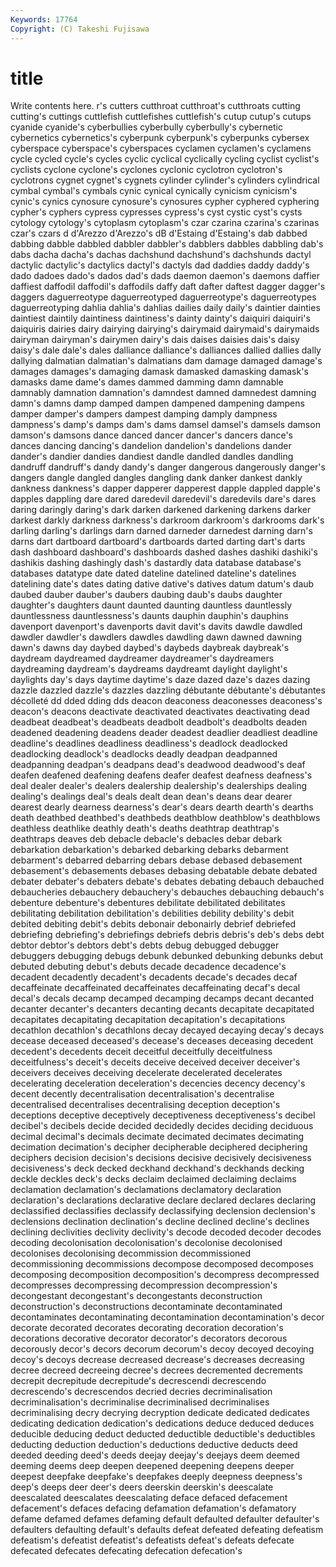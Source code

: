 ```yaml
---
Keywords: 17764 
Copyright: (C) Takeshi Fujisawa
---
```


# title

Write contents here.
r's cutters
cutthroat cutthroat's cutthroats cutting cutting's cuttings cuttlefish cuttlefishes cuttlefish's cutup
cutup's cutups cyanide cyanide's cyberbullies cyberbully cyberbully's cybernetic cybernetics cybernetics's
cyberpunk cyberpunk's cyberpunks cybersex cyberspace cyberspace's cyberspaces cyclamen cyclamen's cyclamens
cycle cycled cycle's cycles cyclic cyclical cyclically cycling cyclist cyclist's
cyclists cyclone cyclone's cyclones cyclonic cyclotron cyclotron's cyclotrons cygnet cygnet's
cygnets cylinder cylinder's cylinders cylindrical cymbal cymbal's cymbals cynic cynical
cynically cynicism cynicism's cynic's cynics cynosure cynosure's cynosures cypher cyphered
cyphering cypher's cyphers cypress cypresses cypress's cyst cystic cyst's cysts
cytology cytology's cytoplasm cytoplasm's czar czarina czarina's czarinas czar's czars
d d'Arezzo d'Arezzo's dB d'Estaing d'Estaing's dab dabbed dabbing dabble
dabbled dabbler dabbler's dabblers dabbles dabbling dab's dabs dacha dacha's
dachas dachshund dachshund's dachshunds dactyl dactylic dactylic's dactylics dactyl's dactyls
dad daddies daddy daddy's dado dadoes dado's dados dad's dads
daemon daemon's daemons daffier daffiest daffodil daffodil's daffodils daffy daft
dafter daftest dagger dagger's daggers daguerreotype daguerreotyped daguerreotype's daguerreotypes daguerreotyping
dahlia dahlia's dahlias dailies daily daily's daintier dainties daintiest daintily
daintiness daintiness's dainty dainty's daiquiri daiquiri's daiquiris dairies dairy dairying
dairying's dairymaid dairymaid's dairymaids dairyman dairyman's dairymen dairy's dais daises
daisies dais's daisy daisy's dale dale's dales dalliance dalliance's dalliances
dallied dallies dally dallying dalmatian dalmatian's dalmatians dam damage damaged
damage's damages damages's damaging damask damasked damasking damask's damasks dame
dame's dames dammed damming damn damnable damnably damnation damnation's damndest
damned damnedest damning damn's damns damp damped dampen dampened dampening
dampens damper damper's dampers dampest damping damply dampness dampness's damp's
damps dam's dams damsel damsel's damsels damson damson's damsons dance
danced dancer dancer's dancers dance's dances dancing dancing's dandelion dandelion's
dandelions dander dander's dandier dandies dandiest dandle dandled dandles dandling
dandruff dandruff's dandy dandy's danger dangerous dangerously danger's dangers dangle
dangled dangles dangling dank danker dankest dankly dankness dankness's dapper
dapperer dapperest dapple dappled dapple's dapples dappling dare dared daredevil
daredevil's daredevils dare's dares daring daringly daring's dark darken darkened
darkening darkens darker darkest darkly darkness darkness's darkroom darkroom's darkrooms
dark's darling darling's darlings darn darned darneder darnedest darning darn's
darns dart dartboard dartboard's dartboards darted darting dart's darts dash
dashboard dashboard's dashboards dashed dashes dashiki dashiki's dashikis dashing dashingly
dash's dastardly data database database's databases datatype date dated dateline
datelined dateline's datelines datelining date's dates dating dative dative's datives
datum datum's daub daubed dauber dauber's daubers daubing daub's daubs
daughter daughter's daughters daunt daunted daunting dauntless dauntlessly dauntlessness dauntlessness's
daunts dauphin dauphin's dauphins davenport davenport's davenports davit davit's davits
dawdle dawdled dawdler dawdler's dawdlers dawdles dawdling dawn dawned dawning
dawn's dawns day daybed daybed's daybeds daybreak daybreak's daydream daydreamed
daydreamer daydreamer's daydreamers daydreaming daydream's daydreams daydreamt daylight daylight's daylights
day's days daytime daytime's daze dazed daze's dazes dazing dazzle
dazzled dazzle's dazzles dazzling débutante débutante's débutantes décolleté dd dded
dding dds deacon deaconess deaconesses deaconess's deacon's deacons deactivate deactivated
deactivates deactivating dead deadbeat deadbeat's deadbeats deadbolt deadbolt's deadbolts deaden
deadened deadening deadens deader deadest deadlier deadliest deadline deadline's deadlines
deadliness deadliness's deadlock deadlocked deadlocking deadlock's deadlocks deadly deadpan deadpanned
deadpanning deadpan's deadpans dead's deadwood deadwood's deaf deafen deafened deafening
deafens deafer deafest deafness deafness's deal dealer dealer's dealers dealership
dealership's dealerships dealing dealing's dealings deal's deals dealt dean dean's
deans dear dearer dearest dearly dearness dearness's dear's dears dearth
dearth's dearths death deathbed deathbed's deathbeds deathblow deathblow's deathblows deathless
deathlike deathly death's deaths deathtrap deathtrap's deathtraps deaves deb debacle
debacle's debacles debar debark debarkation debarkation's debarked debarking debarks debarment
debarment's debarred debarring debars debase debased debasement debasement's debasements debases
debasing debatable debate debated debater debater's debaters debate's debates debating
debauch debauched debaucheries debauchery debauchery's debauches debauching debauch's debenture debenture's
debentures debilitate debilitated debilitates debilitating debilitation debilitation's debilities debility debility's
debit debited debiting debit's debits debonair debonairly debrief debriefed debriefing
debriefing's debriefings debriefs debris debris's deb's debs debt debtor debtor's
debtors debt's debts debug debugged debugger debuggers debugging debugs debunk
debunked debunking debunks debut debuted debuting debut's debuts decade decadence
decadence's decadent decadently decadent's decadents decade's decades decaf decaffeinate decaffeinated
decaffeinates decaffeinating decaf's decal decal's decals decamp decamped decamping decamps
decant decanted decanter decanter's decanters decanting decants decapitate decapitated decapitates
decapitating decapitation decapitation's decapitations decathlon decathlon's decathlons decay decayed decaying
decay's decays decease deceased deceased's decease's deceases deceasing decedent decedent's
decedents deceit deceitful deceitfully deceitfulness deceitfulness's deceit's deceits deceive deceived
deceiver deceiver's deceivers deceives deceiving decelerate decelerated decelerates decelerating deceleration
deceleration's decencies decency decency's decent decently decentralisation decentralisation's decentralise decentralised
decentralises decentralising deception deception's deceptions deceptive deceptively deceptiveness deceptiveness's decibel
decibel's decibels decide decided decidedly decides deciding deciduous decimal decimal's
decimals decimate decimated decimates decimating decimation decimation's decipher decipherable deciphered
deciphering deciphers decision decision's decisions decisive decisively decisiveness decisiveness's deck
decked deckhand deckhand's deckhands decking deckle deckles deck's decks declaim
declaimed declaiming declaims declamation declamation's declamations declamatory declaration declaration's declarations
declarative declare declared declares declaring declassified declassifies declassify declassifying declension
declension's declensions declination declination's decline declined decline's declines declining declivities
declivity declivity's decode decoded decoder decodes decoding decolonisation decolonisation's decolonise
decolonised decolonises decolonising decommission decommissioned decommissioning decommissions decompose decomposed decomposes
decomposing decomposition decomposition's decompress decompressed decompresses decompressing decompression decompression's decongestant
decongestant's decongestants deconstruction deconstruction's deconstructions decontaminate decontaminated decontaminates decontaminating decontamination
decontamination's decor decorate decorated decorates decorating decoration decoration's decorations decorative
decorator decorator's decorators decorous decorously decor's decors decorum decorum's decoy
decoyed decoying decoy's decoys decrease decreased decrease's decreases decreasing decree
decreed decreeing decree's decrees decremented decrements decrepit decrepitude decrepitude's decrescendi
decrescendo decrescendo's decrescendos decried decries decriminalisation decriminalisation's decriminalise decriminalised decriminalises
decriminalising decry decrying decryption dedicate dedicated dedicates dedicating dedication dedication's
dedications deduce deduced deduces deducible deducing deduct deducted deductible deductible's
deductibles deducting deduction deduction's deductions deductive deducts deed deeded deeding
deed's deeds deejay deejay's deejays deem deemed deeming deems deep
deepen deepened deepening deepens deeper deepest deepfake deepfake's deepfakes deeply
deepness deepness's deep's deeps deer deer's deers deerskin deerskin's deescalate
deescalated deescalates deescalating deface defaced defacement defacement's defaces defacing defamation
defamation's defamatory defame defamed defames defaming default defaulted defaulter defaulter's
defaulters defaulting default's defaults defeat defeated defeating defeatism defeatism's defeatist
defeatist's defeatists defeat's defeats defecate defecated defecates defecating defecation defecation's
